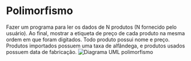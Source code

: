 # Polimorfismo
Fazer um programa para ler os dados de N produtos (N fornecido pelo usuário). Ao final, mostrar a etiqueta de preço de cada produto na mesma ordem em que foram digitados. Todo produto possui nome e preço. Produtos importados possuem uma taxa de alfândega, e produtos usados possuem data de fabricação. 
![Diagrama UML polimorfismo](https://user-images.githubusercontent.com/107453279/215222162-d385bd80-97f1-4165-ac8a-5af66e2c2266.png)
